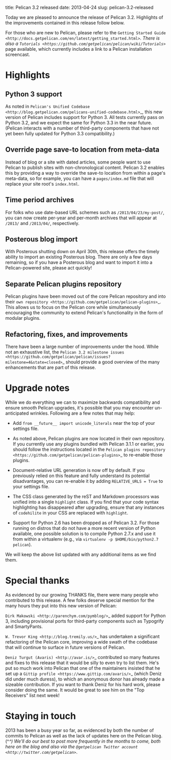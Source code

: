 title: Pelican 3.2 released
date: 2013-04-24
slug: pelican-3.2-released

Today we are pleased to announce the release of Pelican 3.2. Highlights of the
improvements contained in this release follow below.

For those who are new to Pelican, please refer to the `Getting Started Guide
<http://docs.getpelican.com/en/latest/getting_started.html>`_. There is also a
`Tutorials <https://github.com/getpelican/pelican/wiki/Tutorials>`_ page
available, which currently includes a link to a Pelican installation
screencast.

Highlights
==========

Python 3 support
----------------

As noted in `Pelican's Unified Codebase
<http://blog.getpelican.com/pelicans-unified-codebase.html>`_, this new version
of Pelican includes support for Python 3. All tests currently pass on Python
3.2, and we expect the same for Python 3.3 in the near future. (Pelican
interacts with a number of third-party components that have not yet been
fully updated for Python 3.3 compatibility.)

Override page save-to location from meta-data
---------------------------------------------

Instead of blog or a site with dated articles, some people want to use Pelican
to publish sites with non-chronological content. Pelican 3.2 enables this by
providing a way to override the save-to location from within a page's
meta-data, so for example, you can have a ``pages/index.md`` file that will
replace your site root's ``index.html``.

Time period archives
--------------------

For folks who use date-based URL schemes such as ``/2013/04/23/my-post/``,
you can now create per-year and per-month archives that will appear at
``/2013/`` and ``/2013/04/``, respectively.

Posterous blog import
---------------------

With Posterous shutting down on April 30th, this release offers the timely
ability to import an existing Posterous blog. There are only a few days
remaining, so if you have a Posterous blog and want to import it into a
Pelican-powered site, please act quickly!

Separate Pelican plugins repository
-----------------------------------

Pelican plugins have been moved out of the core Pelican repository and into
their `own repository <https://github.com/getpelican/pelican-plugins>`_.
This allows us to focus on the Pelican core while simultaneously encouraging
the community to extend Pelican's functionality in the form of modular plugins.

Refactoring, fixes, and improvements
------------------------------------

There have been a large number of improvements under the hood. While not an
exhaustive list, the `Pelican 3.2 milestone issues
<https://github.com/getpelican/pelican/issues?milestone=4&state=closed>`_
should provide a good overview of the many enhancements that are part of this
release.

Upgrade notes
=============

While we do everything we can to maximize backwards compatibility and ensure
smooth Pelican upgrades, it's possible that you may encounter un-anticipated
wrinkles. Following are a few notes that may help:

* Add ``from __future__ import unicode_literals`` near the top of your settings
  file.

* As noted above, Pelican plugins are now located in their own repository. If
  you currently use any plugins bundled with Pelican 3.1.1 or earlier, you
  should follow the instructions located in the `Pelican plugins repository
  <https://github.com/getpelican/pelican-plugins>`_ to re-enable those
  plugins.

* Document-relative URL generation is now off by default. If you previously
  relied on this feature and fully understand its potential disadvantages,
  you can re-enable it by adding ``RELATIVE_URLS = True`` to your settings
  file.

* The CSS class generated by the reST and Markdown processors was unified into
  a single ``highlight`` class. If you find that your code syntax highlighting
  has disappeared after upgrading, ensure that any instances of ``codehilite``
  in your CSS are replaced with ``highlight``.

* Support for Python 2.6 has been dropped as of Pelican 3.2. For those running
  on distros that do not have a more recent version of Python available, one
  possible solution is to compile Python 2.7.x and use it from within a
  virtualenv (e.g., via ``virtualenv -p $HOME/bin/python2.7 pelican``).

We will keep the above list updated with any additional items as we find them.

Special thanks
==============

As evidenced by our growing THANKS file, there were many people who
contributed to this release. A few folks deserve special mention for the
many hours they put into this new version of Pelican:

`Dirk Makowski <http://parenchym.com/pymblog/>`_ added support for Python 3,
including provisional ports for third-party components such as Typogrify and
SmartyPants.

`W. Trevor King <http://blog.tremily.us/>`_ has undertaken a significant
refactoring of the Pelican core, improving a wide swath of the codebase that
will continue to surface in future versions of Pelican.

`Deniz Turgut (Avaris) <http://avar.is/>`_ contributed so many features and
fixes to this release that it would be silly to even try to list them. He's put
so much work into Pelican that one of the maintainers insisted that he set up a
`Gittip profile <https://www.gittip.com/avaris/>`_ (which Deniz did under much
duress), to which an anonymous donor has already made a sizeable contribution.
If you want to thank Deniz for his hard work, please consider doing the same.
It would be great to see him on the "Top Receivers" list next week!

Staying in touch
================

2013 has been a busy year so far, as evidenced by both the number of commits
to Pelican as well as the lack of updates here on the Pelican blog.  (^_^)
We'll do our best to post more frequently in the months to come, both here on
the blog and also via the
`@getpelican Twitter account <http://twitter.com/getpelican>`_.
